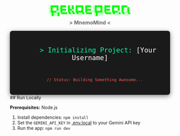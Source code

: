 <div align="center">
  <pre style="font-size: 10px; font-weight: bold; color: #00ff00;">
░█▀▀█ █▀▀ █░█ █▀▀█ █▀▀ ░█▀▀█ █▀▀ █▀▀█ █▀▀▄ 
░█▄▄▀ █▀▀ █▀▄ █▄▄█ █▀▀ ░█▄▄█ █▀▀ █▄▄▀ █░░█ 
░█░░█ ▀▀▀ ▀░▀ ▀░░▀ ▀▀▀ ░█░░░ ▀▀▀ ▀░░▀ ▀░░▀
  </pre>
  <h3 style="color: #6a6a6a; margin-top: -10px;">> MnemoMind <</h3>
</div>
<div align="center" style="background-color: #1a1a1a; padding: 25px 0; border-radius: 8px; font-family: 'Consolas', 'Courier New', monospace; box-shadow: 0 4px 15px rgba(0, 0, 0, 0.5);">
  <code style="color: #00ffaa; font-size: 1.5em; display: block;">
    > Initializing Project: <span style="color: #ffffff;">[Your Username]</span>
  </code>
  <code style="color: #ff5555; font-size: 0.9em; display: block; margin-top: 10px;">
    // Status: Building Something Awesome...
  </code>
</div>
## Run Locally

**Prerequisites:**  Node.js


1. Install dependencies:
   `npm install`
2. Set the `GEMINI_API_KEY` in [.env.local](.env.local) to your Gemini API key
3. Run the app:
   `npm run dev`
